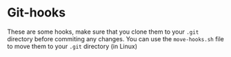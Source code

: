 # Git-hooks

These are some hooks, make sure that you clone them to your `.git` directory before commiting any changes. You can use the `move-hooks.sh` file to move them to your `.git` directory (in Linux)